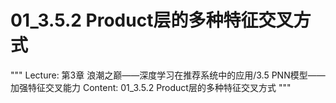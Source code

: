 # 01_3.5.2 Product层的多种特征交叉方式

"""
Lecture: 第3章 浪潮之巅——深度学习在推荐系统中的应用/3.5 PNN模型——加强特征交叉能力
Content: 01_3.5.2 Product层的多种特征交叉方式
"""

